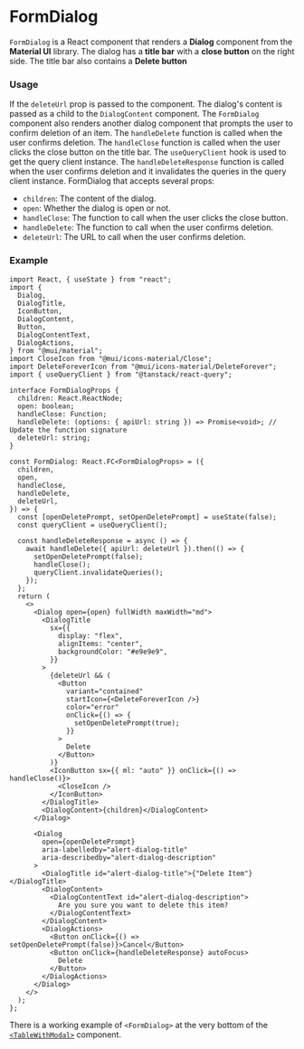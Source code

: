 # FormDialog

`FormDialog` is a React component that renders a **Dialog** component from the **Material UI** library. The dialog has a **title bar** with a **close button** on the right side. The title bar also contains a **Delete button**

### Usage

If the `deleteUrl` prop is passed to the component. The dialog's content is passed as a child to the `DialogContent` component. The `FormDialog` component also renders another dialog component that prompts the user to confirm deletion of an item. The `handleDelete` function is called when the user confirms deletion. The `handleClose` function is called when the user clicks the close button on the title bar. The `useQueryClient` hook is used to get the query client instance. The `handleDeleteResponse` function is called when the user confirms deletion and it invalidates the queries in the query client instance. FormDialog that accepts several props:

- `children`: The content of the dialog.
- `open`: Whether the dialog is open or not.
- `handleClose`: The function to call when the user clicks the close button.
- `handleDelete`: The function to call when the user confirms deletion.
- `deleteUrl`: The URL to call when the user confirms deletion.

### Example

```tsx
import React, { useState } from "react";
import {
  Dialog,
  DialogTitle,
  IconButton,
  DialogContent,
  Button,
  DialogContentText,
  DialogActions,
} from "@mui/material";
import CloseIcon from "@mui/icons-material/Close";
import DeleteForeverIcon from "@mui/icons-material/DeleteForever";
import { useQueryClient } from "@tanstack/react-query";

interface FormDialogProps {
  children: React.ReactNode;
  open: boolean;
  handleClose: Function;
  handleDelete: (options: { apiUrl: string }) => Promise<void>; // Update the function signature
  deleteUrl: string;
}

const FormDialog: React.FC<FormDialogProps> = ({
  children,
  open,
  handleClose,
  handleDelete,
  deleteUrl,
}) => {
  const [openDeletePrompt, setOpenDeletePrompt] = useState(false);
  const queryClient = useQueryClient();

  const handleDeleteResponse = async () => {
    await handleDelete({ apiUrl: deleteUrl }).then(() => {
      setOpenDeletePrompt(false);
      handleClose();
      queryClient.invalidateQueries();
    });
  };
  return (
    <>
      <Dialog open={open} fullWidth maxWidth="md">
        <DialogTitle
          sx={{
            display: "flex",
            alignItems: "center",
            backgroundColor: "#e9e9e9",
          }}
        >
          {deleteUrl && (
            <Button
              variant="contained"
              startIcon={<DeleteForeverIcon />}
              color="error"
              onClick={() => {
                setOpenDeletePrompt(true);
              }}
            >
              Delete
            </Button>
          )}
          <IconButton sx={{ ml: "auto" }} onClick={() => handleClose()}>
            <CloseIcon />
          </IconButton>
        </DialogTitle>
        <DialogContent>{children}</DialogContent>
      </Dialog>

      <Dialog
        open={openDeletePrompt}
        aria-labelledby="alert-dialog-title"
        aria-describedby="alert-dialog-description"
      >
        <DialogTitle id="alert-dialog-title">{"Delete Item"}</DialogTitle>
        <DialogContent>
          <DialogContentText id="alert-dialog-description">
            Are you sure you want to delete this item?
          </DialogContentText>
        </DialogContent>
        <DialogActions>
          <Button onClick={() => setOpenDeletePrompt(false)}>Cancel</Button>
          <Button onClick={handleDeleteResponse} autoFocus>
            Delete
          </Button>
        </DialogActions>
      </Dialog>
    </>
  );
};
```

There is a working example of `<FormDialog>` at the very bottom of the [`<TableWithModal>`](https://github.com/bcgov/gdx-agreements-tracker/blob/development/frontend/src/components/TableWithModal/index.tsx) component.
